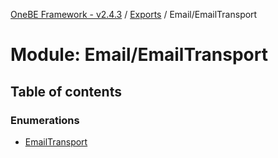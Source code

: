 [OneBE Framework - v2.4.3](../README.md) / [Exports](../modules.md) / Email/EmailTransport

# Module: Email/EmailTransport

## Table of contents

### Enumerations

- [EmailTransport](../enums/Email_EmailTransport.EmailTransport.md)
